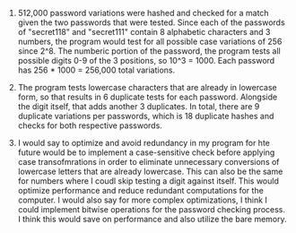 1. 512,000 password variations were hashed and checked for a match given the two passwords that were tested. Since each of the passwords of "secret118" and "secret111" contain 8 alphabetic characters and 3 numbers, the program would test for all possible case variations of 256 since 2^8. The numberic portion of the password, the program tests all possible digits 0-9 of the 3 positions, so 10^3 = 1000. Each password has 256 * 1000 = 256,000 total variations.

2. The program tests lowercase characters that are already in lowercase form, so that results in 6 duplicate tests for each password. Alongside the digit itself, that adds another 3 duplicates. In total, there are 9 duplicate variations per passwords, which is 18 duplicate hashes and checks for both respective passwords.

3. I would say to optimize and avoid redundancy in my program for hte future would be to implement a case-sensitive check before applying case transofmrations in order to eliminate unnecessary conversions of lowercase letters that are already lowercase. This can also be the same for numbers where I coudl skip testing a digit against itself. This would optimize performance and reduce redundant computations for the computer. I would also say for more complex optimizations, I think I could implement bitwise operations for the password checking process. I think this would save on performance and also utilize the bare memory.
